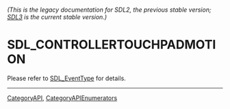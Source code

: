 ###### (This is the legacy documentation for SDL2, the previous stable version; [SDL3](https://wiki.libsdl.org/SDL3/) is the current stable version.)
# SDL_CONTROLLERTOUCHPADMOTION

Please refer to [SDL_EventType](SDL_EventType) for details.

----
[CategoryAPI](CategoryAPI), [CategoryAPIEnumerators](CategoryAPIEnumerators)

